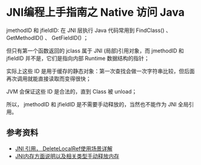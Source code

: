 # JNI编程上手指南之 Native 访问 Java

jmethodID 和 jfieldID:
在 JNI 层执行 Java 代码常用到 FindClass() 、 GetMethodID() 、 GetFieldID() ；

但只有第一个函数返回的 jclass 属于 JNI (局部)引用对象，而 jmethodID 和 jfieldID 并不是，它们是指向内部 Runtime 数据结构的指针；

实际上这些 ID 是用于缓存的静态对象：第一次查找会做一次字符串比较，但后面再次调用就能直接读取而变得很快；

JVM 会保证这些 ID 是合法的，直到 Class 被 unload；

所以， jmethodID 和 jfieldID 是不需要手动释放的，当然也不能作为 JNI 全局引用。


## 参考资料

* [JNI 引用， DeleteLocalRef使用场景详解](https://blog.csdn.net/tabactivity/article/details/106902540)
* [JNI内存方面说明以及相关类型手动释放内存](JNI内存方面说明以及相关类型手动释放内存)